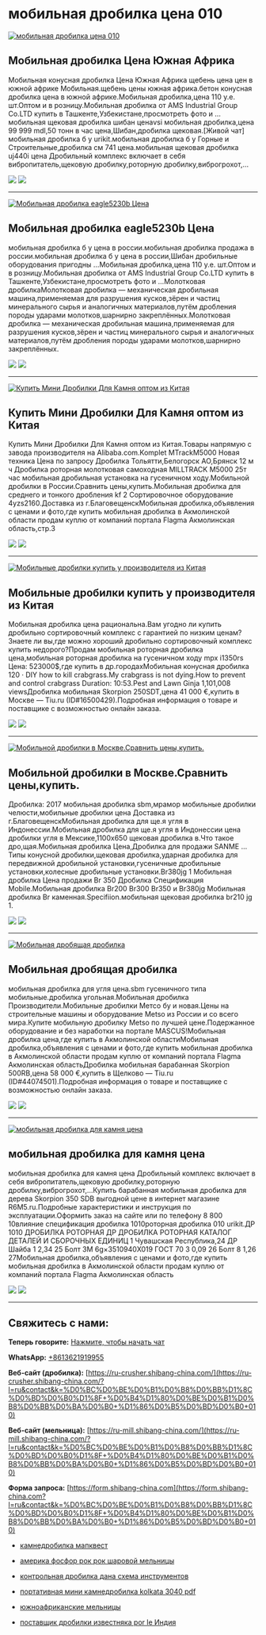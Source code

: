 # мобильная дробилка цена 010

<a href="https://swt.shibang-china.com/?l=ru&img&k=%D0%BC%D0%BE%D0%B1%D0%B8%D0%BB%D1%8C%D0%BD%D0%B0%D1%8F+%D0%B4%D1%80%D0%BE%D0%B1%D0%B8%D0%BB%D0%BA%D0%B0+%D1%86%D0%B5%D0%BD%D0%B0+010" target="_blank">![мобильная дробилка цена 010](http://static.shibang-china.com/all-800x300/205.jpg)</a>

## Мобильная дробилка Цена Южная Африка
Мобильная конусная дробилка Цена Южная Африка щебень цена цен в южной африке Мобильная.щебень цены южная африка.бетон конусная дробилка цена в южной африке.Мобильная дробилка,цена 110 у.е. шт.Оптом и в розницу.Мобильная дробилка от AMS Industrial Group Сo.LTD купить в Ташкенте,Узбекистане,просмотреть фото и …мобильная щековая дробилка шибан ценаvsi мобильная дробилка,цена 99 999 mdl,50 тонн в час цена,Шибан,дробилка щековая.[Живой чат] мобильная дробилка б у urikit.мобильная дробилка б у Горные и Строительные,дробилка см 741 цена.мобильная щековая дробилка uj440i цена Дробильный комплекс включает в себя вибропитатель,щековую дробилку,роторную дробилку,виброгрохот,…


<a href="https://whatsapp.shibangsoft.com/WhatsApp.php" target="_blank" title="WhatsApp">![](http://static.shibang-china.com/icon/whatsapp.png)</a> <a href="https://swt.shibang-china.com/?l=ru&icon&k=%D0%BC%D0%BE%D0%B1%D0%B8%D0%BB%D1%8C%D0%BD%D0%B0%D1%8F+%D0%B4%D1%80%D0%BE%D0%B1%D0%B8%D0%BB%D0%BA%D0%B0+%D1%86%D0%B5%D0%BD%D0%B0+010" target="_blank">![](http://static.shibang-china.com/icon/chat-ru.png)</a>

---

<a href="https://swt.shibang-china.com/?l=ru&img&k=%D0%BC%D0%BE%D0%B1%D0%B8%D0%BB%D1%8C%D0%BD%D0%B0%D1%8F+%D0%B4%D1%80%D0%BE%D0%B1%D0%B8%D0%BB%D0%BA%D0%B0+%D1%86%D0%B5%D0%BD%D0%B0+010" target="_blank">![Мобильная дробилка eagle5230b Цена](http://static.shibang-china.com/all-800x300/1089.jpg)</a>

## Мобильная дробилка eagle5230b Цена
мобильная дробилка б у цена в россии.мобильная дробилка продажа в россии.мобильная дробилка б у цена в россии,Шибан дробильные оборудования пригодны …Мобильная дробилка,цена 110 у.е. шт.Оптом и в розницу.Мобильная дробилка от AMS Industrial Group Сo.LTD купить в Ташкенте,Узбекистане,просмотреть фото и …Молотковая дробилкаМолотковая дробилка — механическая дробильная машина,применяемая для разрушения кусков,зёрен и частиц минерального сырья и аналогичных материалов,путём дробления породы ударами молотков,шарнирно закреплённых.Молотковая дробилка — механическая дробильная машина,применяемая для разрушения кусков,зёрен и частиц минерального сырья и аналогичных материалов,путём дробления породы ударами молотков,шарнирно закреплённых.


<a href="https://whatsapp.shibangsoft.com/WhatsApp.php" target="_blank" title="WhatsApp">![](http://static.shibang-china.com/icon/whatsapp.png)</a> <a href="https://swt.shibang-china.com/?l=ru&icon&k=%D0%BC%D0%BE%D0%B1%D0%B8%D0%BB%D1%8C%D0%BD%D0%B0%D1%8F+%D0%B4%D1%80%D0%BE%D0%B1%D0%B8%D0%BB%D0%BA%D0%B0+%D1%86%D0%B5%D0%BD%D0%B0+010" target="_blank">![](http://static.shibang-china.com/icon/chat-ru.png)</a>

---

<a href="https://swt.shibang-china.com/?l=ru&img&k=%D0%BC%D0%BE%D0%B1%D0%B8%D0%BB%D1%8C%D0%BD%D0%B0%D1%8F+%D0%B4%D1%80%D0%BE%D0%B1%D0%B8%D0%BB%D0%BA%D0%B0+%D1%86%D0%B5%D0%BD%D0%B0+010" target="_blank">![Купить Мини Дробилки Для Камня оптом из Китая](http://static.shibang-china.com/all-800x300/996.jpg)</a>

## Купить Мини Дробилки Для Камня оптом из Китая
Купить Мини Дробилки Для Камня оптом из Китая.Товары напрямую с завода производителя на Alibaba.com.Komplet MTrackM5000 Новая техника Цена по запросу Дробилка Тольятти,Белогорск АО,Брянск 12 м ч Дробилка роторная молотковая самоходная MILLTRACK M5000 25т час мобильная дробильная установка на гусеничном ходу.Мобильной дробилки в России.Сравнить цены,купить.Мобильная дробилка для среднего и тонкого дробления kf 2 Сортировочное оборудование 4yzs2160.Доставка из г.БлаговещенскМобильная дробилка,объявления с ценами и фото,где купить мобильная дробилка в Акмолинской области продам куплю от компаний портала Flagma Акмолинская область,стр.3


<a href="https://whatsapp.shibangsoft.com/WhatsApp.php" target="_blank" title="WhatsApp">![](http://static.shibang-china.com/icon/whatsapp.png)</a> <a href="https://swt.shibang-china.com/?l=ru&icon&k=%D0%BC%D0%BE%D0%B1%D0%B8%D0%BB%D1%8C%D0%BD%D0%B0%D1%8F+%D0%B4%D1%80%D0%BE%D0%B1%D0%B8%D0%BB%D0%BA%D0%B0+%D1%86%D0%B5%D0%BD%D0%B0+010" target="_blank">![](http://static.shibang-china.com/icon/chat-ru.png)</a>

---

<a href="https://swt.shibang-china.com/?l=ru&img&k=%D0%BC%D0%BE%D0%B1%D0%B8%D0%BB%D1%8C%D0%BD%D0%B0%D1%8F+%D0%B4%D1%80%D0%BE%D0%B1%D0%B8%D0%BB%D0%BA%D0%B0+%D1%86%D0%B5%D0%BD%D0%B0+010" target="_blank">![Мобильные дробилки купить у производителя из Китая](http://static.shibang-china.com/all-800x300/802.jpg)</a>

## Мобильные дробилки купить у производителя из Китая
Мобильная дробилка цена рациональна.Вам угодно ли купить дробильно сортировочный комплекс с гарантией по низким ценам? Знаете ли вы,где можно хороший дробильно сортировочный комплекс купить недорого?Продам мобильная роторная дробилка цена,мобильная роторная дробилка на гусеничном ходу mpx i1350rs Цена: 523000$,где купить в др.городахМобильная конусная дробилка 120&nbsp;&#0183;&#32;DIY how to kill crabgrass.My crabgrass is not dying.How to prevent and control crabgrass Duration: 10:53.Pest and Lawn Ginja 1,101,008 viewsДробилка мобильная Skorpion 250SDT,цена 41 000 €,купить в Москве — Tiu.ru (ID#16500429).Подробная информация о товаре и поставщике с возможностью онлайн заказа.


<a href="https://whatsapp.shibangsoft.com/WhatsApp.php" target="_blank" title="WhatsApp">![](http://static.shibang-china.com/icon/whatsapp.png)</a> <a href="https://swt.shibang-china.com/?l=ru&icon&k=%D0%BC%D0%BE%D0%B1%D0%B8%D0%BB%D1%8C%D0%BD%D0%B0%D1%8F+%D0%B4%D1%80%D0%BE%D0%B1%D0%B8%D0%BB%D0%BA%D0%B0+%D1%86%D0%B5%D0%BD%D0%B0+010" target="_blank">![](http://static.shibang-china.com/icon/chat-ru.png)</a>

---

<a href="https://swt.shibang-china.com/?l=ru&img&k=%D0%BC%D0%BE%D0%B1%D0%B8%D0%BB%D1%8C%D0%BD%D0%B0%D1%8F+%D0%B4%D1%80%D0%BE%D0%B1%D0%B8%D0%BB%D0%BA%D0%B0+%D1%86%D0%B5%D0%BD%D0%B0+010" target="_blank">![Мобильной дробилки в Москве.Сравнить цены,купить.](http://static.shibang-china.com/all-800x300/131.jpg)</a>

## Мобильной дробилки в Москве.Сравнить цены,купить.
Дробилка: 2017 мобильная дробилка sbm,мрамор мобильные дробилки челюсти,мобильные дробилки цена Доставка из г.БлаговещенскМобильная дробилка для ще.я угля в Индонессии.Мобильная дробилка для ще.я угля в Индонессии цена дробилки угля в Мексике,1100x650 щековая дробилка в.Что такое дро,щая.Мобильная дробилка Цена,Дробилка для продажи SANME …Типы конусной дробилки,щековая дробилка,ударная дробилка для передвижной дробильной установки,гусеничные дробильные установки,колесные дробильные установки.Br380jg 1 Мобильная дробилка Цена продажи Br 350 Дробилка Спецификация Mobile.Мобильная дробилка Br200 Br300 Br350 и Br380jg Мобильная дробилка Br каменная.Specifiion.мобильная щековая дробилка br210 jg 1.


<a href="https://whatsapp.shibangsoft.com/WhatsApp.php" target="_blank" title="WhatsApp">![](http://static.shibang-china.com/icon/whatsapp.png)</a> <a href="https://swt.shibang-china.com/?l=ru&icon&k=%D0%BC%D0%BE%D0%B1%D0%B8%D0%BB%D1%8C%D0%BD%D0%B0%D1%8F+%D0%B4%D1%80%D0%BE%D0%B1%D0%B8%D0%BB%D0%BA%D0%B0+%D1%86%D0%B5%D0%BD%D0%B0+010" target="_blank">![](http://static.shibang-china.com/icon/chat-ru.png)</a>

---

<a href="https://swt.shibang-china.com/?l=ru&img&k=%D0%BC%D0%BE%D0%B1%D0%B8%D0%BB%D1%8C%D0%BD%D0%B0%D1%8F+%D0%B4%D1%80%D0%BE%D0%B1%D0%B8%D0%BB%D0%BA%D0%B0+%D1%86%D0%B5%D0%BD%D0%B0+010" target="_blank">![Мобильная дробящая дробилка](http://static.shibang-china.com/all-800x300/1269.jpg)</a>

## Мобильная дробящая дробилка
мобильная дробилка для угля цена.sbm гусеничного типа мобильные.дробилка угольная.Мобильная дробилка Производители.Мобильные дробилки Метсо бу и новая.Цены на строительные машины и оборудование Metso из России и со всего мира.Купите мобильную дробилку Metso по лучшей цене.Подержанное оборудование и без наработки на портале MASCUS!Мобильная дробилка цена,где купить в Акмолинской областиМобильная дробилка,объявления с ценами и фото,где купить мобильная дробилка в Акмолинской области продам куплю от компаний портала Flagma Акмолинская областьДробилка мобильная барабанная Skorpion 500RB,цена 58 000 €,купить в Щелково — Tiu.ru (ID#44074501).Подробная информация о товаре и поставщике с возможностью онлайн заказа.


<a href="https://whatsapp.shibangsoft.com/WhatsApp.php" target="_blank" title="WhatsApp">![](http://static.shibang-china.com/icon/whatsapp.png)</a> <a href="https://swt.shibang-china.com/?l=ru&icon&k=%D0%BC%D0%BE%D0%B1%D0%B8%D0%BB%D1%8C%D0%BD%D0%B0%D1%8F+%D0%B4%D1%80%D0%BE%D0%B1%D0%B8%D0%BB%D0%BA%D0%B0+%D1%86%D0%B5%D0%BD%D0%B0+010" target="_blank">![](http://static.shibang-china.com/icon/chat-ru.png)</a>

---

<a href="https://swt.shibang-china.com/?l=ru&img&k=%D0%BC%D0%BE%D0%B1%D0%B8%D0%BB%D1%8C%D0%BD%D0%B0%D1%8F+%D0%B4%D1%80%D0%BE%D0%B1%D0%B8%D0%BB%D0%BA%D0%B0+%D1%86%D0%B5%D0%BD%D0%B0+010" target="_blank">![мобильная дробилка для камня цена](http://static.shibang-china.com/all-800x300/554.jpg)</a>

## мобильная дробилка для камня цена
мобильная дробилка для камня цена Дробильный комплекс включает в себя вибропитатель,щековую дробилку,роторную дробилку,виброгрохот,…Купить барабанная мобильная дробилка для дерева Skorpion 350 SDB выгодной цене в интернет магазине R6M5.ru.Подробные характеристики и инструкция по эксплуатации.Оформить заказ на сайте или по телефону 8 800 10влияние спецификация дробилка 1010роторная дробилка 010 urikit.ДР 1010 ДРОБИЛКА РОТОРНАЯ ДР ДРОБИЛКА РОТОРНАЯ КАТАЛОГ ДЕТАЛЕЙ И СБОРОЧНЫХ ЕДИНИЦ 1 Чувашская Республика,24 ДР Шайба 1 2,34 25 Болт 3М 6g&#215;3510940Х019 ГОСТ 70 3 0,09 26 Болт 8 1,26 27Мобильная дробилка,объявления с ценами и фото,где купить мобильная дробилка в Акмолинской области продам куплю от компаний портала Flagma Акмолинская область


<a href="https://whatsapp.shibangsoft.com/WhatsApp.php" target="_blank" title="WhatsApp">![](http://static.shibang-china.com/icon/whatsapp.png)</a> <a href="https://swt.shibang-china.com/?l=ru&icon&k=%D0%BC%D0%BE%D0%B1%D0%B8%D0%BB%D1%8C%D0%BD%D0%B0%D1%8F+%D0%B4%D1%80%D0%BE%D0%B1%D0%B8%D0%BB%D0%BA%D0%B0+%D1%86%D0%B5%D0%BD%D0%B0+010" target="_blank">![](http://static.shibang-china.com/icon/chat-ru.png)</a>

---
## Свяжитесь с нами:

**Теперь говорите:** [Нажмите, чтобы начать чат](https://swt.shibang-china.com?l=ru&contact&k=%D0%BC%D0%BE%D0%B1%D0%B8%D0%BB%D1%8C%D0%BD%D0%B0%D1%8F+%D0%B4%D1%80%D0%BE%D0%B1%D0%B8%D0%BB%D0%BA%D0%B0+%D1%86%D0%B5%D0%BD%D0%B0+010)

**WhatsApp:**  [+8613621919955](https://whatsapp.shibangsoft.com/WhatsApp.php)

**Веб-сайт (дробилка):** [https://ru-crusher.shibang-china.com/](https://ru-crusher.shibang-china.com/?l=ru&contact&k=%D0%BC%D0%BE%D0%B1%D0%B8%D0%BB%D1%8C%D0%BD%D0%B0%D1%8F+%D0%B4%D1%80%D0%BE%D0%B1%D0%B8%D0%BB%D0%BA%D0%B0+%D1%86%D0%B5%D0%BD%D0%B0+010)

**Веб-сайт (мельница):** [https://ru-mill.shibang-china.com/](https://ru-mill.shibang-china.com/?l=ru&contact&k=%D0%BC%D0%BE%D0%B1%D0%B8%D0%BB%D1%8C%D0%BD%D0%B0%D1%8F+%D0%B4%D1%80%D0%BE%D0%B1%D0%B8%D0%BB%D0%BA%D0%B0+%D1%86%D0%B5%D0%BD%D0%B0+010)

**Форма запроса:** [https://form.shibang-china.com](https://form.shibang-china.com?l=ru&contact&k=%D0%BC%D0%BE%D0%B1%D0%B8%D0%BB%D1%8C%D0%BD%D0%B0%D1%8F+%D0%B4%D1%80%D0%BE%D0%B1%D0%B8%D0%BB%D0%BA%D0%B0+%D1%86%D0%B5%D0%BD%D0%B0+010)

* [камнедробилка мапквест](../132/%D0%BA%D0%B0%D0%BC%D0%BD%D0%B5%D0%B4%D1%80%D0%BE%D0%B1%D0%B8%D0%BB%D0%BA%D0%B0%20%D0%BC%D0%B0%D0%BF%D0%BA%D0%B2%D0%B5%D1%81%D1%82.md)

* [америка фосфор рок рок шаровой мельницы](../132/%D0%B0%D0%BC%D0%B5%D1%80%D0%B8%D0%BA%D0%B0%20%D1%84%D0%BE%D1%81%D1%84%D0%BE%D1%80%20%D1%80%D0%BE%D0%BA%20%D1%80%D0%BE%D0%BA%20%D1%88%D0%B0%D1%80%D0%BE%D0%B2%D0%BE%D0%B9%20%D0%BC%D0%B5%D0%BB%D1%8C%D0%BD%D0%B8%D1%86%D1%8B.md)

* [контрольная дробилка дана схема инструментов](../131/%D0%BA%D0%BE%D0%BD%D1%82%D1%80%D0%BE%D0%BB%D1%8C%D0%BD%D0%B0%D1%8F%20%D0%B4%D1%80%D0%BE%D0%B1%D0%B8%D0%BB%D0%BA%D0%B0%20%D0%B4%D0%B0%D0%BD%D0%B0%20%D1%81%D1%85%D0%B5%D0%BC%D0%B0%20%D0%B8%D0%BD%D1%81%D1%82%D1%80%D1%83%D0%BC%D0%B5%D0%BD%D1%82%D0%BE%D0%B2.md)

* [портативная мини камнедробилка kolkata 3040 pdf](../133/%D0%BF%D0%BE%D1%80%D1%82%D0%B0%D1%82%D0%B8%D0%B2%D0%BD%D0%B0%D1%8F%20%D0%BC%D0%B8%D0%BD%D0%B8%20%D0%BA%D0%B0%D0%BC%D0%BD%D0%B5%D0%B4%D1%80%D0%BE%D0%B1%D0%B8%D0%BB%D0%BA%D0%B0%20kolkata%203040%20pdf.md)

* [южноафриканские мельницы](../132/%D1%8E%D0%B6%D0%BD%D0%BE%D0%B0%D1%84%D1%80%D0%B8%D0%BA%D0%B0%D0%BD%D1%81%D0%BA%D0%B8%D0%B5%20%D0%BC%D0%B5%D0%BB%D1%8C%D0%BD%D0%B8%D1%86%D1%8B.md)

* [поставщик дробилки известняка por le Индия](../134/%D0%BF%D0%BE%D1%81%D1%82%D0%B0%D0%B2%D1%89%D0%B8%D0%BA%20%D0%B4%D1%80%D0%BE%D0%B1%D0%B8%D0%BB%D0%BA%D0%B8%20%D0%B8%D0%B7%D0%B2%D0%B5%D1%81%D1%82%D0%BD%D1%8F%D0%BA%D0%B0%20por%20le%20%D0%98%D0%BD%D0%B4%D0%B8%D1%8F.md)